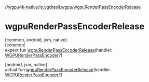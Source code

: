 //[wgpu4k-native](../../index.md)/[io.ygdrasil.wgpu](index.md)/[wgpuRenderPassEncoderRelease](wgpu-render-pass-encoder-release.md)

# wgpuRenderPassEncoderRelease

[common, android, jvm, native]\
[common]\
expect fun [wgpuRenderPassEncoderRelease](wgpu-render-pass-encoder-release.md)(handler: [WGPURenderPassEncoder](-w-g-p-u-render-pass-encoder/index.md)?)

[android, jvm, native]\
actual fun [wgpuRenderPassEncoderRelease](wgpu-render-pass-encoder-release.md)(handler: [WGPURenderPassEncoder](-w-g-p-u-render-pass-encoder/index.md)?)